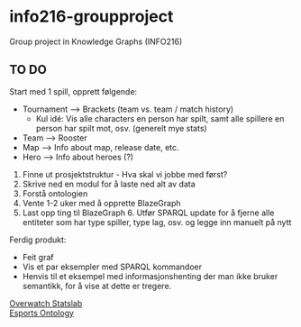 # info216-groupproject
Group project in Knowledge Graphs (INFO216)


## TO DO

Start med 1 spill, opprett følgende:

- Tournament --> Brackets (team vs. team / match history)
    - Kul idé: Vis alle characters en person har spilt, samt alle spillere en person har spilt mot, osv. (generelt mye stats)  
- Team --> Rooster  
- Map --> Info about map, release date, etc.  
- Hero --> Info about heroes (?)  


1. Finne ut prosjektstruktur - Hva skal vi jobbe med først?
2. Skrive ned en modul for å laste ned alt av data
3. Forstå ontologien
4. Vente 1-2 uker med å opprette BlazeGraph
5. Last opp ting til BlazeGraph
    6. Utfør SPARQL update for å fjerne alle entiteter som har type spiller, type lag, osv. og legge inn manuelt på nytt


Ferdig produkt:
- Feit graf
- Vis et par eksempler med SPARQL kommandoer
- Henvis til et eksempel med informasjonshenting der man ikke bruker semantikk, for å vise at dette er tregere.

[Overwatch Statslab](https://overwatchleague.com/en-us/statslab)  
[Esports Ontology](https://translate.google.com/translate?hl=en&sl=fr&tl=en&u=http%3A%2F%2Fwww.thomasdupuis.com%2Fportfolio%2F2010%2F04%2F21%2Fsemantic-project-esport-ontology%2F&sandbox=1)
